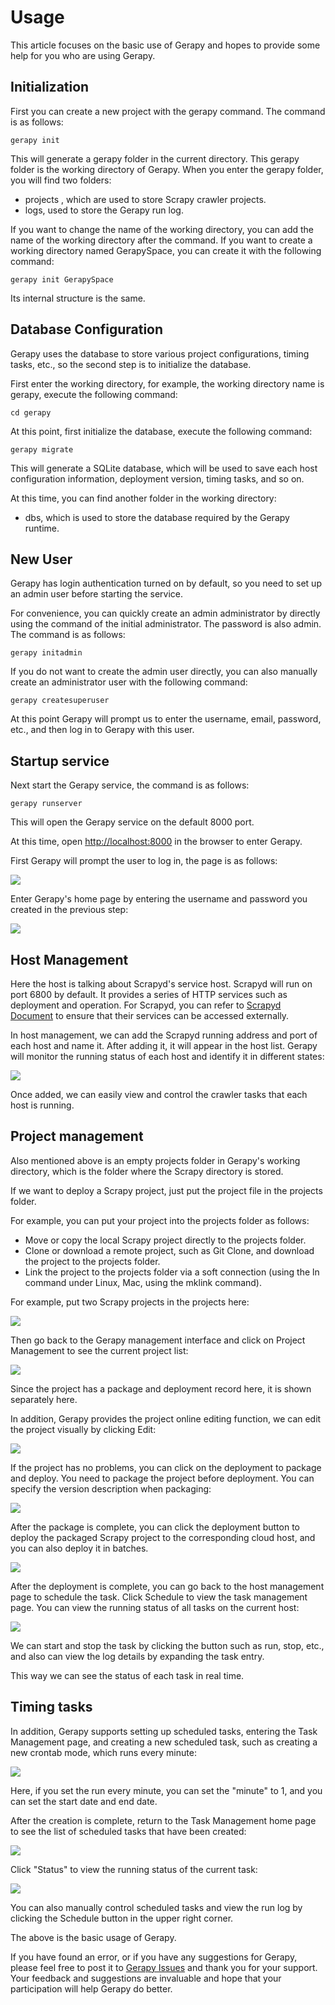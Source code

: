 # Usage

This article focuses on the basic use of Gerapy and hopes to provide some help for you who are using Gerapy.

## Initialization

First you can create a new project with the gerapy command. The command is as follows:

```
gerapy init
```

This will generate a gerapy folder in the current directory. This gerapy folder is the working directory of Gerapy. When you enter the gerapy folder, you will find two folders:

* projects , which are used to store Scrapy crawler projects.
* logs, used to store the Gerapy run log.

If you want to change the name of the working directory, you can add the name of the working directory after the command. If you want to create a working directory named GerapySpace, you can create it with the following command:

```
gerapy init GerapySpace
```

Its internal structure is the same.

## Database Configuration

Gerapy uses the database to store various project configurations, timing tasks, etc., so the second step is to initialize the database.

First enter the working directory, for example, the working directory name is gerapy, execute the following command:

```
cd gerapy
```

At this point, first initialize the database, execute the following command:

```
gerapy migrate
```

This will generate a SQLite database, which will be used to save each host configuration information, deployment version, timing tasks, and so on.

At this time, you can find another folder in the working directory:

* dbs, which is used to store the database required by the Gerapy runtime.

## New User

Gerapy has login authentication turned on by default, so you need to set up an admin user before starting the service.

For convenience, you can quickly create an admin administrator by directly using the command of the initial administrator. The password is also admin. The command is as follows:

```
gerapy initadmin
```

If you do not want to create the admin user directly, you can also manually create an administrator user with the following command:

```
gerapy createsuperuser
```

At this point Gerapy will prompt us to enter the username, email, password, etc., and then log in to Gerapy with this user.

## Startup service

Next start the Gerapy service, the command is as follows:

```
gerapy runserver
```

This will open the Gerapy service on the default 8000 port.

At this time, open [http://localhost:8000](http://localhost:8000) in the browser to enter Gerapy.

First Gerapy will prompt the user to log in, the page is as follows:

![](https://qiniu.cuiqingcai.com/2019-11-23-040248.png)

Enter Gerapy's home page by entering the username and password you created in the previous step:

![](https://qiniu.cuiqingcai.com/2019-11-23-065223.png)

## Host Management

Here the host is talking about Scrapyd's service host. Scrapyd will run on port 6800 by default. It provides a series of HTTP services such as deployment and operation. For Scrapyd, you can refer to [Scrapyd Document](https://scrapyd.readthedocs.io/ ) to ensure that their services can be accessed externally.

In host management, we can add the Scrapyd running address and port of each host and name it. After adding it, it will appear in the host list. Gerapy will monitor the running status of each host and identify it in different states:

![](https://qiniu.cuiqingcai.com/2019-11-23-070132.png)

Once added, we can easily view and control the crawler tasks that each host is running.

## Project management

Also mentioned above is an empty projects folder in Gerapy's working directory, which is the folder where the Scrapy directory is stored.

If we want to deploy a Scrapy project, just put the project file in the projects folder.

For example, you can put your project into the projects folder as follows:

* Move or copy the local Scrapy project directly to the projects folder.
* Clone or download a remote project, such as Git Clone, and download the project to the projects folder.
* Link the project to the projects folder via a soft connection (using the ln command under Linux, Mac, using the mklink command).

For example, put two Scrapy projects in the projects here:

![](https://qiniu.cuiqingcai.com/2019-11-23-043941.png)

Then go back to the Gerapy management interface and click on Project Management to see the current project list:

![](https://qiniu.cuiqingcai.com/2019-11-23-070213.png)

Since the project has a package and deployment record here, it is shown separately here.

In addition, Gerapy provides the project online editing function, we can edit the project visually by clicking Edit:

![](https://qiniu.cuiqingcai.com/2019-11-23-070248.png)

If the project has no problems, you can click on the deployment to package and deploy. You need to package the project before deployment. You can specify the version description when packaging:

![](https://qiniu.cuiqingcai.com/2019-11-23-070321.png)

After the package is complete, you can click the deployment button to deploy the packaged Scrapy project to the corresponding cloud host, and you can also deploy it in batches.

![](https://qiniu.cuiqingcai.com/2019-11-23-070339.png)

After the deployment is complete, you can go back to the host management page to schedule the task. Click Schedule to view the task management page. You can view the running status of all tasks on the current host:

![](https://qiniu.cuiqingcai.com/2019-11-23-070453.png)

We can start and stop the task by clicking the button such as run, stop, etc., and also can view the log details by expanding the task entry.

This way we can see the status of each task in real time.

## Timing tasks

In addition, Gerapy supports setting up scheduled tasks, entering the Task Management page, and creating a new scheduled task, such as creating a new crontab mode, which runs every minute:

![](https://qiniu.cuiqingcai.com/2019-11-23-144227.png)

Here, if you set the run every minute, you can set the "minute" to 1, and you can set the start date and end date.

After the creation is complete, return to the Task Management home page to see the list of scheduled tasks that have been created:

![](https://qiniu.cuiqingcai.com/2019-11-23-070627.png)

Click "Status" to view the running status of the current task:

![](https://qiniu.cuiqingcai.com/2019-11-23-070716.png)

You can also manually control scheduled tasks and view the run log by clicking the Schedule button in the upper right corner.

The above is the basic usage of Gerapy.

If you have found an error, or if you have any suggestions for Gerapy, please feel free to post it to [Gerapy Issues](https://github.com/Gerapy/Gerapy/issues) and thank you for your support. Your feedback and suggestions are invaluable and hope that your participation will help Gerapy do better.